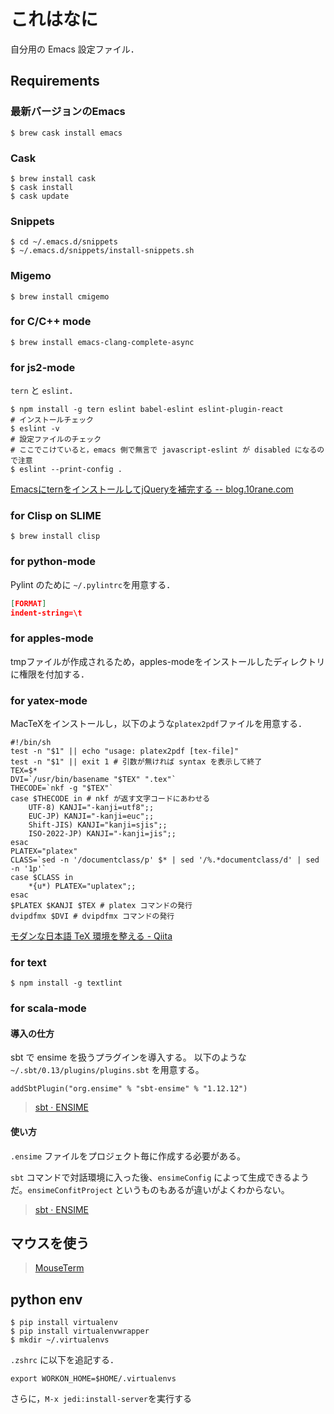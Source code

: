 # これはなに

自分用の Emacs 設定ファイル．

## Requirements

### 最新バージョンのEmacs

```shell
$ brew cask install emacs
```

### Cask

```shell
$ brew install cask
$ cask install
$ cask update
```

### Snippets

```shell
$ cd ~/.emacs.d/snippets
$ ~/.emacs.d/snippets/install-snippets.sh
```

### Migemo

```shell
$ brew install cmigemo
```

### for C/C++ mode

```shell
$ brew install emacs-clang-complete-async
```

### for js2-mode

`tern` と `eslint`．

```shell
$ npm install -g tern eslint babel-eslint eslint-plugin-react
# インストールチェック
$ eslint -v
# 設定ファイルのチェック
# ここでこけていると，emacs 側で無言で javascript-eslint が disabled になるので注意
$ eslint --print-config .
```

[EmacsにternをインストールしてjQueryを補完する -- blog.10rane.com](http://blog.10rane.com/2015/08/06/how-to-install-and-setup-tern/)

### for Clisp on SLIME

```shell
$ brew install clisp
```

### for python-mode

Pylint のために `~/.pylintrc`を用意する．

```json
[FORMAT]
indent-string=\t
```

### for apples-mode

tmpファイルが作成されるため，apples-modeをインストールしたディレクトリに権限を付加する．

### for yatex-mode

MacTeXをインストールし，以下のような`platex2pdf`ファイルを用意する．

``` shell
#!/bin/sh
test -n "$1" || echo "usage: platex2pdf [tex-file]"
test -n "$1" || exit 1 # 引数が無ければ syntax を表示して終了
TEX=$*
DVI=`/usr/bin/basename "$TEX" ".tex"`
THECODE=`nkf -g "$TEX"`
case $THECODE in # nkf が返す文字コードにあわせる
    UTF-8) KANJI="-kanji=utf8";;
    EUC-JP) KANJI="-kanji=euc";;
    Shift-JIS) KANJI="kanji=sjis";;
    ISO-2022-JP) KANJI="-kanji=jis";;
esac
PLATEX="platex"
CLASS=`sed -n '/documentclass/p' $* | sed '/%.*documentclass/d' | sed -n '1p'`
case $CLASS in
    *{u*) PLATEX="uplatex";;
esac
$PLATEX $KANJI $TEX # platex コマンドの発行
dvipdfmx $DVI # dvipdfmx コマンドの発行
```

[モダンな日本語 TeX 環境を整える - Qiita](http://qiita.com/ynakayama/items/706ae9e59c1b6fd3e3d2)

### for text

``` shell
$ npm install -g textlint
```

### for scala-mode

#### 導入の仕方

sbt で ensime を扱うプラグインを導入する。
以下のような `~/.sbt/0.13/plugins/plugins.sbt` を用意する。

``` text
addSbtPlugin("org.ensime" % "sbt-ensime" % "1.12.12")
```

> [sbt · ENSIME](http://ensime.org/build_tools/sbt/#install)

#### 使い方

`.ensime` ファイルをプロジェクト毎に作成する必要がある。

`sbt` コマンドで対話環境に入った後、`ensimeConfig` によって生成できるようだ。`ensimeConfitProject` というものもあるが違いがよくわからない。

> [sbt · ENSIME](http://ensime.org/build_tools/sbt/#core-commands)

## マウスを使う

>[MouseTerm](https://bitheap.org/mouseterm/)

## python env

```shell
$ pip install virtualenv
$ pip install virtualenvwrapper
$ mkdir ~/.virtualenvs
```

`.zshrc` に以下を追記する．

```shell
export WORKON_HOME=$HOME/.virtualenvs
```

さらに，`M-x jedi:install-server`を実行する

